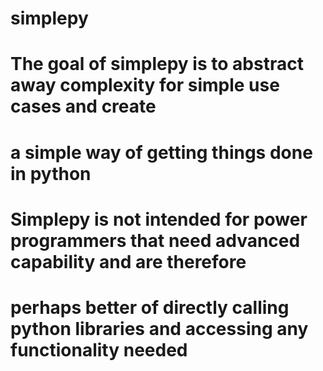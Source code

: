 # simplepy
#
# The goal of simplepy is to abstract away complexity for simple use cases and create
#   a simple way of getting things done in python
#
# Simplepy is not intended for power programmers that need advanced capability and are therefore
#   perhaps better of directly calling python libraries and accessing any functionality needed
#
